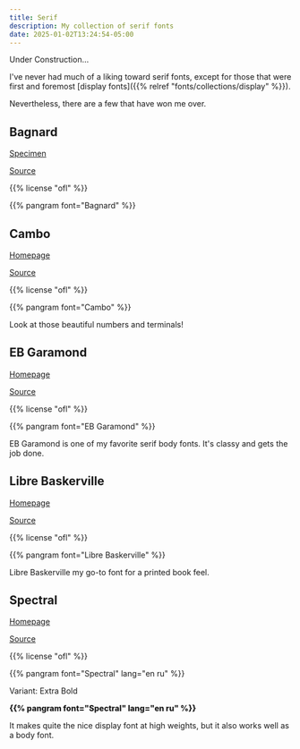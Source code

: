 ```yaml
---
title: Serif
description: My collection of serif fonts
date: 2025-01-02T13:24:54-05:00
---
```


<p class="secondary">Under Construction...</p>

I've never had much of a liking toward serif fonts, except for those that were
first and foremost [display fonts]({{% relref "fonts/collections/display" %}}).

Nevertheless, there are a few that have won me over.

## Bagnard

[Specimen](https://open-foundry.com/fonts/bagnard_regular)

[Source](https://github.com/sebsan/Bagnard)

{{% license "ofl" %}}

{{% pangram font="Bagnard" %}}

## Cambo

[Homepage](https://www.huertatipografica.com/en/fonts/cambo-ht)

[Source](https://github.com/librefonts/cambo)

{{% license "ofl" %}}

{{% pangram font="Cambo" %}}

Look at those beautiful numbers and terminals!

## EB Garamond

[Homepage](https://googlefonts.github.io/ebgaramond-specimen)

[Source](https://github.com/octaviopardo/EBGaramond12)

{{% license "ofl" %}}

{{% pangram font="EB Garamond" %}}

EB Garamond is one of my favorite serif body fonts. It's classy and gets the job done.

## Libre Baskerville

[Homepage](https://impallari.com/revivals/baskerville)

[Source](https://github.com/impallari/Libre-Baskerville)

{{% license "ofl" %}}

{{% pangram font="Libre Baskerville" %}}

Libre Baskerville my go-to font for a printed book feel.

## Spectral

[Homepage](https://productiontype.com/font/spectral)

[Source](https://github.com/productiontype/Spectral)

{{% license "ofl" %}}

{{% pangram font="Spectral" lang="en ru" %}}

<span class="primary">Variant</span>: Extra Bold

<div style="font-weight: 800">
{{% pangram font="Spectral" lang="en ru" %}}
</div>

It makes quite the nice display font at high weights, but it also works well as a body font.

